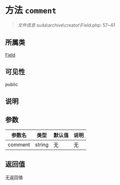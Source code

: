 # 方法 `comment`

> *文件信息* suda\archive\creator\Field.php: 57~61

## 所属类 

[Field](../Field.md)

## 可见性

public

## 说明



## 参数


| 参数名 | 类型 | 默认值 | 说明 |
|--------|-----|-------|-------|
| comment |  string | 无 | 无 |



## 返回值

无返回值
